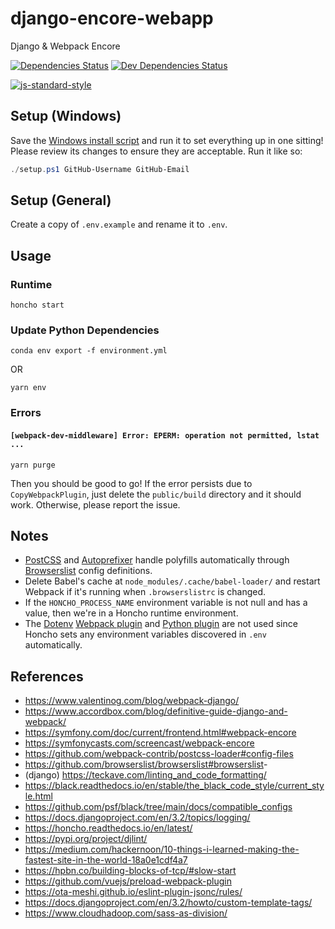 # django-encore-webapp

Django & Webpack Encore

[![Dependencies Status](https://status.david-dm.org/gh/TropicalRaisel/django-encore-webapp.svg)](https://david-dm.org/TropicalRaisel/django-encore-webapp)
[![Dev Dependencies Status](https://status.david-dm.org/gh/TropicalRaisel/django-encore-webapp.svg?type=dev)](https://david-dm.org/TropicalRaisel/django-encore-webapp?type=dev)

[![js-standard-style](https://cdn.rawgit.com/standard/standard/master/badge.svg)](http://standardjs.com)

## Setup (Windows)

Save the [Windows install script](https://raw.githubusercontent.com/TropicalRaisel/django-encore-webapp/main/scripts/setup.ps1) and run it to set everything up in one sitting!
Please review its changes to ensure they are acceptable. Run it like so:
```powershell
./setup.ps1 GitHub-Username GitHub-Email
```

## Setup (General)

Create a copy of `.env.example` and rename it to `.env`.

## Usage

### Runtime
```
honcho start
```

### Update Python Dependencies
```
conda env export -f environment.yml
```
OR
```
yarn env
```

### Errors

#### `[webpack-dev-middleware] Error: EPERM: operation not permitted, lstat ...`
```
yarn purge
```
Then you should be good to go!
If the error persists due to `CopyWebpackPlugin`, just delete the `public/build` directory and it should work.
Otherwise, please report the issue.

## Notes

*   [PostCSS](https://github.com/postcss/postcss#postcss-) and [Autoprefixer](https://github.com/postcss/autoprefixer#autoprefixer-) handle polyfills automatically through [Browserslist](https://github.com/browserslist/browserslist#browserslist-) config definitions.
*   Delete Babel's cache at `node_modules/.cache/babel-loader/` and restart Webpack if it's running when `.browserslistrc` is changed.
*   If the `HONCHO_PROCESS_NAME` environment variable is not null and has a value, then we're in a Honcho runtime environment.
*   The [Dotenv](https://www.npmjs.com/package/dotenv) [Webpack plugin](https://github.com/mrsteele/dotenv-webpack) and [Python plugin](https://pypi.org/project/python-dotenv/) are not used since Honcho sets any environment variables discovered in `.env` automatically.

## References

*   <https://www.valentinog.com/blog/webpack-django/>
*   <https://www.accordbox.com/blog/definitive-guide-django-and-webpack/>
*   <https://symfony.com/doc/current/frontend.html#webpack-encore>
*   <https://symfonycasts.com/screencast/webpack-encore>
*   <https://github.com/webpack-contrib/postcss-loader#config-files>
*   <https://github.com/browserslist/browserslist#browserslist>-
*   (django) <https://teckave.com/linting_and_code_formatting/>
*   <https://black.readthedocs.io/en/stable/the_black_code_style/current_style.html>
*   <https://github.com/psf/black/tree/main/docs/compatible_configs>
*   <https://docs.djangoproject.com/en/3.2/topics/logging/>
*   <https://honcho.readthedocs.io/en/latest/>
*   <https://pypi.org/project/djlint/>
*   <https://medium.com/hackernoon/10-things-i-learned-making-the-fastest-site-in-the-world-18a0e1cdf4a7>
*   <https://hpbn.co/building-blocks-of-tcp/#slow-start>
*   <https://github.com/vuejs/preload-webpack-plugin>
*   <https://ota-meshi.github.io/eslint-plugin-jsonc/rules/>
*   <https://docs.djangoproject.com/en/3.2/howto/custom-template-tags/>
*   <https://www.cloudhadoop.com/sass-as-division/>
